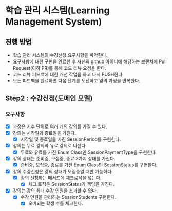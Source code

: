# 학습 관리 시스템(Learning Management System)
## 진행 방법
* 학습 관리 시스템의 수강신청 요구사항을 파악한다.
* 요구사항에 대한 구현을 완료한 후 자신의 github 아이디에 해당하는 브랜치에 Pull Request(이하 PR)를 통해 코드 리뷰 요청을 한다.
* 코드 리뷰 피드백에 대한 개선 작업을 하고 다시 PUSH한다.
* 모든 피드백을 완료하면 다음 단계를 도전하고 앞의 과정을 반복한다.

## Step2 : 수강신청(도메인 모델)

### 요구사항
* [x] 과정은 기수 단위로 여러 개의 강의를 가질 수 있다.
* [x] 강의는 시작일과 종료일을 가진다.
  * [x] 시작일 및 종료일을 가진 SessionPeriod를 구현한다.
* [x] 강의는 무료 강의와 유료 강의로 나뉜다.
  * [x] 무료와 유료를 가진 Enum Class인 SessionPaymentType을 구현한다.
* [x] 강의 상태는 준비중, 모집중, 종료 3가지 상태를 가진다.
  * [x] 준비중, 모집중, 종료를 가진 Enum Class인 SessionStatus를 구현한다.
* [x] 강의 수강신청은 강의 상태가 모집중일 때만 가능하다.
  * [x] 강의 신청하는 메서드에 체크로직을 넣는다.
    * [x] 체크 로직은 SessionStatus가 책임을 가진다.
* [x] 강의는 강의 최대 수강 인원을 초과할 수 없다.
  * [x] 수강 인원을 관리하는 SessionStudents 구현한다.
    * [x] 오버되는 학생 수를 체크한다. 
